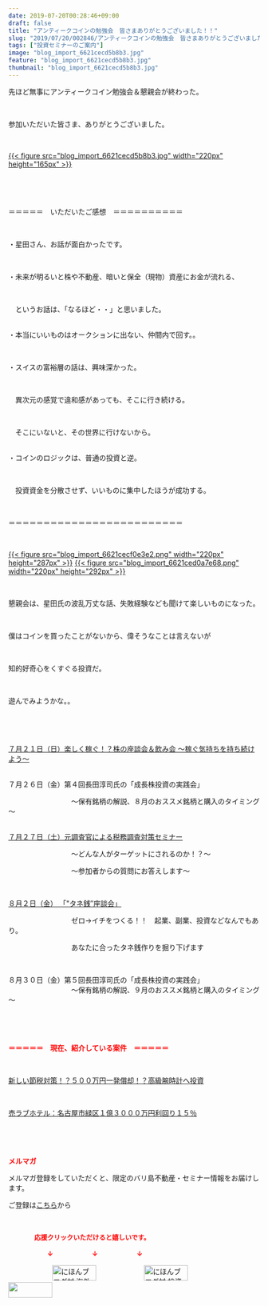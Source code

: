 ```yaml
---
date: 2019-07-20T00:28:46+09:00
draft: false
title: "アンティークコインの勉強会　皆さまありがとうございました！！"
slug: "2019/07/20/002846/アンティークコインの勉強会　皆さまありがとうございました！！"
tags: ["投資セミナーのご案内"]
image: "blog_import_6621cecd5b8b3.jpg"
feature: "blog_import_6621cecd5b8b3.jpg"
thumbnail: "blog_import_6621cecd5b8b3.jpg"
---
```

<p>先ほど無事にアンティークコイン勉強会＆懇親会が終わった。</p><p> </p><p>参加いただいた皆さま、ありがとうございました。</p><p> </p><p><a href="blog_import_6621cecd5b8b3.jpg">{{< figure src="blog_import_6621cecd5b8b3.jpg" width="220px" height="165px" >}}</a></p><p> </p><p> </p><p>＝＝＝＝＝　いただいたご感想　＝＝＝＝＝＝＝＝＝＝</p><p> </p><p>・星田さん、お話が面白かったです。</p><p> </p><p>・未来が明るいと株や不動産、暗いと保全（現物）資産にお金が流れる、</p><p> </p><p>　というお話は、「なるほど・・」と思いました。</p><p><br/>・本当にいいものはオークションに出ない、仲間内で回す。。</p><p> </p><p>・スイスの富裕層の話は、興味深かった。</p><p> </p><p>　異次元の感覚で違和感があっても、そこに行き続ける。</p><p> </p><p>　そこにいないと、その世界に行けないから。</p><p><br/>・コインのロジックは、普通の投資と逆。</p><p> </p><p>　投資資金を分散させず、いいものに集中したほうが成功する。</p><p> </p><p>＝＝＝＝＝＝＝＝＝＝＝＝＝＝＝＝＝＝＝＝＝＝＝＝＝</p><p> </p><p><a href="blog_import_6621cecf0e3e2.png">{{< figure src="blog_import_6621cecf0e3e2.png" width="220px" height="287px" >}}</a> <a href="blog_import_6621ced0a7e68.png">{{< figure src="blog_import_6621ced0a7e68.png" width="220px" height="292px" >}}</a></p><p> </p><p>懇親会は、星田氏の波乱万丈な話、失敗経験なども聞けて楽しいものになった。</p><p> </p><p>僕はコインを買ったことがないから、偉そうなことは言えないが</p><p> </p><p>知的好奇心をくすぐる投資だ。</p><p> </p><p>遊んでみようかな。。</p><p> </p><p> </p><p><a href="entry-12487913501.html" target="_blank">７月２１日（日）楽しく稼ぐ！？株の座談会＆飲み会 ～稼ぐ気持ちを持ち続けよう～</a></p><p><br/>７月２６日（金）第４回長田淳司氏の「成長株投資の実践会」</p><p>　　　　　　　　　～保有銘柄の解説、８月のおススメ銘柄と購入のタイミング～</p><p><br/><a href="entry-12489917228.html" target="_blank">７月２７日（土）元調査官による税務調査対策セミナー</a></p><p>　　　　　　　　　～どんな人がターゲットにされるのか！？～</p><p>　　　　　　　　　～参加者からの質問にお答えします～</p><p> </p><p><a href="entry-12490299208.html" target="_blank">８月２日（金） 「"タネ銭″座談会」</a></p><p>　　　　　　　　　ゼロ→イチをつくる！！　起業、副業、投資などなんでもあり。</p><p>　　　　　　　　　あなたに合ったタネ銭作りを掘り下げます</p><p> </p><p>８月３０日（金）第５回長田淳司氏の「成長株投資の実践会」<br/>　　　　　　　　　～保有銘柄の解説、９月のおススメ銘柄と購入のタイミング～</p><p> </p><p> </p><p><span style="font-weight: bold;"><span style="color: rgb(255, 0, 0);">＝＝＝＝＝　現在、紹介している案件　＝＝＝＝＝</span></span></p><p> </p><p><a href="entry-12492433937.html" target="_blank">新しい節税対策！？５００万円一発償却！？高級腕時計へ投資</a></p><p> </p><p><a href="entry-12489345635.html" target="_blank">売ラブホテル：名古屋市緑区１億３０００万円利回り１５％</a></p><p> </p><p> </p><p><span style="font-weight: bold;"><span style="color: rgb(255, 0, 0);">メルマガ</span></span></p><p>メルマガ登録をしていただくと、限定のバリ島不動産・セミナー情報をお届けします。</p><p>ご登録は<a href="f9eeVI" target="_blank">こちら</a>から</p><p style="text-align: center;"> </p><p><font color="#ff0000" size="2"><strong>　　　　応援クリックいただけると嬉しいです。</strong></font></p><p><font color="#ff0000" size="2"><strong>　　　　　　↓　　　　　　↓　　　　　　↓</strong></font></p><p><a href="ranking.html?p_cid=01260127" id="&amp;blogmura_banner"><img alt="にほんブログ村 海外生活ブログ バリ島情報へ" border="0" height="31" src="data:image/svg+xml;charset=utf-8,%3Csvg%20xmlns%3D%22http%3A%2F%2Fwww.w3.org%2F2000%2Fsvg%22%20title%3D%22Placeholder%20for%20Images%22%20role%3D%22presentation%22%20viewBox%3D%220%200%2088%2031%22%20%2F%3E" width="88" data-src="//overseas.blogmura.com/bali/img/bali88_31.gif" style="aspect-ratio: auto 88 / 31;"/><noscript><img alt="にほんブログ村 海外生活ブログ バリ島情報へ" border="0" height="31" src="//overseas.blogmura.com/bali/img/bali88_31.gif" width="88"></noscript></a>  <a href="ranking.html?p_cid=01260127" id="&amp;blogmura_banner"><img alt="にほんブログ村 投資ブログ 不動産投資へ" border="0" height="31" src="data:image/svg+xml;charset=utf-8,%3Csvg%20xmlns%3D%22http%3A%2F%2Fwww.w3.org%2F2000%2Fsvg%22%20title%3D%22Placeholder%20for%20Images%22%20role%3D%22presentation%22%20viewBox%3D%220%200%2088%2031%22%20%2F%3E" width="88" data-src="//investment.blogmura.com/hudousantoushi/img/hudousantoushi88_31.gif" style="aspect-ratio: auto 88 / 31;"/><noscript><img alt="にほんブログ村 投資ブログ 不動産投資へ" border="0" height="31" src="//investment.blogmura.com/hudousantoushi/img/hudousantoushi88_31.gif" width="88"></noscript></a> <a href="link.php?1804582" title="人気ブログランキングへ"><img border="0" height="31" src="data:image/svg+xml;charset=utf-8,%3Csvg%20xmlns%3D%22http%3A%2F%2Fwww.w3.org%2F2000%2Fsvg%22%20title%3D%22Placeholder%20for%20Images%22%20role%3D%22presentation%22%20viewBox%3D%220%200%2088%2031%22%20%2F%3E" width="88" data-src="https://blog.with2.net/img/banner/banner_22.gif" style="aspect-ratio: auto 88 / 31;"/><noscript><img border="0" height="31" src="https://blog.with2.net/img/banner/banner_22.gif" width="88"></noscript></a></p>

